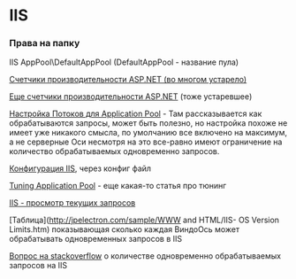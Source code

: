 # IIS

### Права на папку

IIS AppPool\DefaultAppPool \(DefaultAppPool - название пула\)

[Cчетчики производительности ASP.NET \(во многом устарело\)](https://msdn.microsoft.com/en-us/library/ms972959.aspx)

[Еще счетчики производительности ASP.NET](https://msdn.microsoft.com/en-us/library/fxk122b4.aspx) \(тоже устаревшее\)

[Настройка Потоков для Application Pool](https://blogs.msdn.microsoft.com/tmarq/2007/07/20/asp-net-thread-usage-on-iis-7-5-iis-7-0-and-iis-6-0/) - Там рассказывается как обрабатываются запросы, может быть полезно, но настройка похоже не имеет уже никакого смысла, по умолчанию все включено на максимум, а не серверные Оси несмотря на это все-равно имеют ограничение на количество обрабатываемых одновременно запросов.

[Конфигурация IIS](https://docs.microsoft.com/en-us/iis/configuration/), через конфиг файл

[Tuning Application Pool](https://technet.microsoft.com/en-us/library/cc745955.aspx) - еще какая-то статья про тюнинг

[IIS - просмотр текущих запросов](https://stackoverflow.com/questions/15621509/how-do-i-see-currently-executing-web-request-on-iis-8)

[Таблица](http://jpelectron.com/sample/WWW and HTML/IIS- OS Version Limits.htm) показывающая сколько каждая ВиндоОсь может обрабатывать одновременных запросов в IIS

[Вопрос на stackoverflow](https://stackoverflow.com/questions/2147351/does-iis-7-have-limit-of-simultaneous-requests) о количестве одновременно обрабатываемых запросов на IIS

